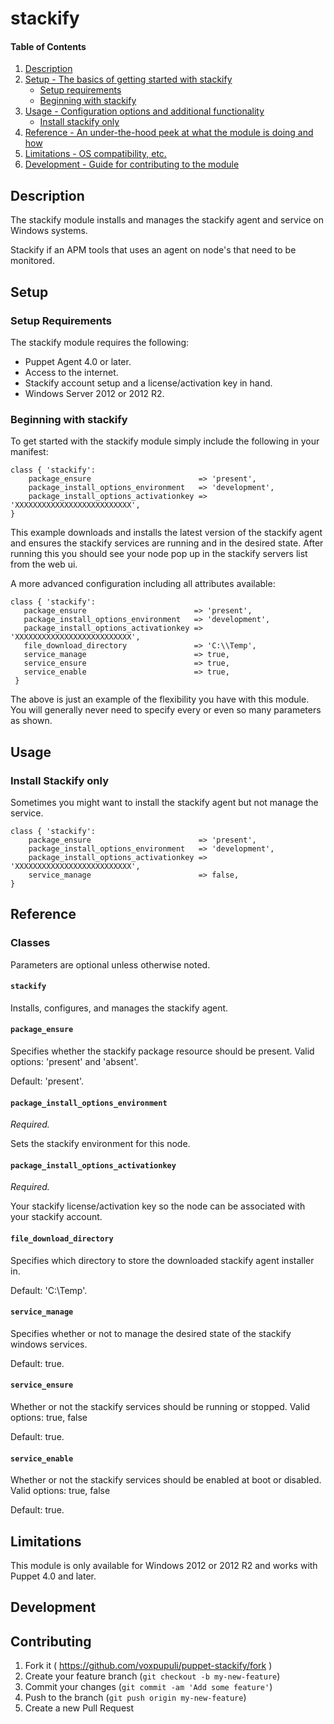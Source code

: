 # stackify

#### Table of Contents

1. [Description](#description)
1. [Setup - The basics of getting started with stackify](#setup)
    * [Setup requirements](#setup-requirements)
    * [Beginning with stackify](#beginning-with-stackify)
1. [Usage - Configuration options and additional functionality](#usage)
    * [Install stackify only](#install_stackify_only)
1. [Reference - An under-the-hood peek at what the module is doing and how](#reference)
1. [Limitations - OS compatibility, etc.](#limitations)
1. [Development - Guide for contributing to the module](#development)

## Description

The stackify module installs and manages the stackify agent and service on Windows systems.

Stackify if an APM tools that uses an agent on node's that need to be monitored.

## Setup

### Setup Requirements

The stackify module requires the following:

* Puppet Agent 4.0 or later.
* Access to the internet.
* Stackify account setup and a license/activation key in hand.
* Windows Server 2012 or 2012 R2.

### Beginning with stackify

To get started with the stackify module simply include the following in your manifest:

```puppet
class { 'stackify':
    package_ensure                        => 'present',
    package_install_options_environment   => 'development',
    package_install_options_activationkey => 'XXXXXXXXXXXXXXXXXXXXXXXXXX',
}
```

This example downloads and installs the latest version of the stackify agent and ensures the stackify services are running and in the desired state.  After running this you should see your node pop up in the stackify servers list from the web ui.

A more advanced configuration including all attributes available:

```puppet
class { 'stackify':
   package_ensure                        => 'present',
   package_install_options_environment   => 'development',
   package_install_options_activationkey => 'XXXXXXXXXXXXXXXXXXXXXXXXXX',
   file_download_directory               => 'C:\\Temp',
   service_manage                        => true,
   service_ensure                        => true,
   service_enable                        => true,
 }
```

The above is just an example of the flexibility you have with this module.  You will generally never need to specify every or even so many parameters as shown.

## Usage

### Install Stackify only

Sometimes you might want to install the stackify agent but not manage the service.

```puppet
class { 'stackify':
    package_ensure                        => 'present',
    package_install_options_environment   => 'development',
    package_install_options_activationkey => 'XXXXXXXXXXXXXXXXXXXXXXXXXX',
    service_manage                        => false,
}
```

## Reference

### Classes

Parameters are optional unless otherwise noted.

#### `stackify`

Installs, configures, and manages the stackify agent.

#### `package_ensure`

Specifies whether the stackify package resource should be present. Valid options: 'present' and 'absent'.

Default: 'present'.

#### `package_install_options_environment`

*Required.*

Sets the stackify environment for this node.

#### `package_install_options_activationkey`

*Required.*

Your stackify license/activation key so the node can be associated with your stackify account.

#### `file_download_directory`

Specifies which directory to store the downloaded stackify agent installer in.

Default: 'C:\Temp'.

#### `service_manage`

Specifies whether or not to manage the desired state of the stackify windows services.

Default: true.

#### `service_ensure`

Whether or not the stackify services should be running or stopped. Valid options: true, false

Default: true.

#### `service_enable`

Whether or not the stackify services should be enabled at boot or disabled. Valid options: true, false

Default: true.

## Limitations

This module is  only available for Windows 2012 or 2012 R2 and works with Puppet 4.0 and later.

## Development

## Contributing

1. Fork it ( https://github.com/voxpupuli/puppet-stackify/fork )
2. Create your feature branch (`git checkout -b my-new-feature`)
3. Commit your changes (`git commit -am 'Add some feature'`)
4. Push to the branch (`git push origin my-new-feature`)
5. Create a new Pull Request
